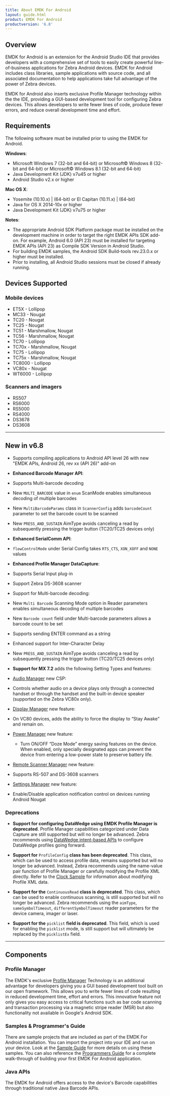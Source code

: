 ```yaml
---
title: About EMDK For Android
layout: guide.html
product: EMDK For Android
productversion: '6.8'
---
```


## Overview

EMDK for Android is an extension for the Android Studio IDE that provides developers with a comprehensive set of tools to easily create powerful line-of-business applications for Zebra Android devices. EMDK for Android includes class libraries, sample applications with source code, and all associated documentation to help applications take full advantage of the power of Zebra devices.

EMDK for Android also inserts exclusive Profile Manager technology within the the IDE, providing a GUI-based development tool for configuring Zebra devices. This allows developers to write fewer lines of code, produce fewer errors, and reduce overall development time and effort.

## Requirements
The following software must be installed prior to using the EMDK for Android.

**Windows**:
* Microsoft Windows 7 (32-bit and 64-bit)  or Microsoft&copy; Windows 8 (32-bit and 64-bit) or Microsoft&copy; Windows 8.1 (32-bit and 64-bit)
* Java Development Kit (JDK) v7u45 or higher
* Android Studio v2.x or higher
 
**Mac OS X**:  
* Yosemite (10.10.x) | (64-bit)  or El Capitan (10.11.x) | (64-bit)
* Java for OS X 2014-10x or higher
* Java Development Kit (JDK) v7u75 or higher

<!-- 1/30/18- removed per eng. TUT-22799
* Installed via Android SDK manager: 
	* The Android API 19 packages
	* The Android SDK Build-tools rev.21.1.x or higher
 -->

**Notes**:

* The appropriate Android SDK Platform package must be installed on the development machine in order to target the right EMDK APIs SDK add-on. For example, Android 6.0 (API 23) must be installed for targeting EMDK APIs (API 23) as Compile SDK Version in Android Studio.
* For building EMDK samples, the Android SDK Build-tools rev.23.0.x or higher must be installed.
* Prior to installing, all Android Studio sessions must be closed if already running.


## Devices Supported

### Mobile devices

* ET5X   - Lollipop
* MC33   - Nougat
* TC20   - Nougat
* TC25   - Nougat
* TC51   - Marshmallow, Nougat
* TC56   - Marshmallow, Nougat
* TC70   - Lollipop
* TC70x  - Marshmallow, Nougat
* TC75   - Lollipop
* TC75x  - Marshmallow, Nougat 
* TC8000 - Lollipop
* VC80x  - Nougat
* WT6000 - Lollipop

### Scanners and imagers

* RS507
* RS6000
* RS5000
* RS4000
* DS3678
* DS3608

-----

## New in v6.8

* Supports compiling applications to Android API level 26 with new "EMDK APIs, Android 26, rev xx (API 26)" add-on

* **Enhanced Barcode Manager API**:
 * Supports Multi-barcode decoding
 * New `MULTI_BARCODE` value in `enum` ScanMode enables simultaneous decoding of multiple barcodes
 * New `MultiBarcodeParams` class in `ScannerConfig` adds `barcodeCount` parameter to set the barcode count to be scanned

* New `PRESS_AND_SUSTAIN` AimType avoids canceling a read by subsequently pressing the trigger button (TC20/TC25 devices only)

* **Enhanced SerialComm API**:
 * `flowControlMode` under Serial Config takes `RTS_CTS`, `XON_XOFF` and `NONE` values

* **Enhanced Profile Manager DataCapture**: 
 * Supports Serial Input plug-in
 * Support Zebra DS-3608 scanner

* Support for Multi-barcode decoding:
 * New `Multi Barcode` Scanning Mode option in Reader parameters enables simultaneous decoding of multiple barcodes
 * New `Barcode count` field under Multi-barcode parameters allows a barcode count to be set
 * Supports sending ENTER command as a string
 * Enhanced support for Inter-Character Delay
 * New `PRESS_AND_SUSTAIN` AimType avoids canceling a read by subsequently pressing the trigger button (TC20/TC25 devices only)

* **Support for MX 7.2** adds the following Setting Types and features:

* [Audio Manager](../../mx/audio) new CSP:
 * Controls whether audio on a device plays only through a connected handset or through the handset and the built-in device speaker (supported on the Zebra VC80x only).
* [Display Manager](../../mx/displaymgr) new feature:
 * On VC80 devices, adds the ability to force the display to “Stay Awake” and remain on.
* [Power Manager](../../mx/powermgr) new feature:
    * Turn ON/OFF “Doze Mode” energy saving features on the device. When enabled, only specially designated apps can prevent the device from entering a low-power state to preserve battery life. 
* [Remote Scanner Manager](../../mx/remotescannermgr) new feature:
 * Supports RS-507 and DS-3608 scanners
* [Settings Manager](../../mx/settingsmgr) new feature:
 * Enable/Disable application notification control on devices running Android Nougat

### Deprecations

* **Support for configuring DataWedge using EMDK Profile Manager is deprecated**. Profile Manager capabilities categorized under Data Capture are still supported but will no longer be advanced. Zebra recommends using [DataWedge intent-based APIs](/datawedge) to configure DataWedge profiles going forward.

* **Support for** `ProfileConfig` **class has been deprecated**. This class, which can be used to access profile data, remains supported but will no longer be advanced. Instead, Zebra recommends using the name-value pair function of Profile Manager or carefully modifying the Profile XML directly. Refer to the [Clock Sample](../../samples/clock) for information about modifying Profile XML data.

* **Support for the** `ContinuousRead` **class is deprecated**. This class, which can be used to enable continuous scanning, is still supported but will no longer be advanced. Zebra recommends using the `aimType`, `sameSymbolTimeout`, `differentSymbolTimeout` reader parameters for the device camera, imager or laser.

* **Support for the** `picklist` **field is deprecated**. This field, which is used for enabling the `picklist` mode, is still support but will ultimately be replaced by the `picklistEx` field. 

-----

## Components

### Profile Manager
The EMDK's exclusive [Profile Manager](../profile-manager) Technology is an additional advantage for developers giving you a GUI based development tool built on our open framework. This allows you to write fewer lines of code resulting in reduced development time, effort and errors. This innovative feature not only gives you easy access to critical functions such as bar code scanning and transaction processing via a magnetic stripe reader (MSR) but also functionality not available in Google's Android SDK.

<!-- 1/29/18- removed per eng. 
### EMDK Device Runtime
In order for your application to use the EMDK For Android, you will need to install the EMDK Device Runtime on each device. This runtime is included with the EMDK For Android installation. Check the [Setup Guide](../setupDevice) for instructions. In the future the EMDK Services will be included with the default operating system for the device.
 -->
### Samples & Programmer's Guide
There are sample projects that are included as part of the EMDK For Android installation. You can import the project into your IDE and run on your device. Look at the [Sample Guide](../..//samples/) for more details on using these samples. You can also reference the [Programmers Guide](../../tutorial/) for a complete walk-through of building your first EMDK For Android application.

### Java APIs
The EMDK for Android offers access to the device's Barcode capabilities through traditional native Java Barcode APIs.

<!-- 1/29/18- removed per eng. 
### Intent APIs
The EMDK for Android will continue to support the [DataCapture](../reference/refdatacaptureintent) and [Battery Intent](../reference/refbatteryintent) APIs that were previously available on individual device types. 
-->